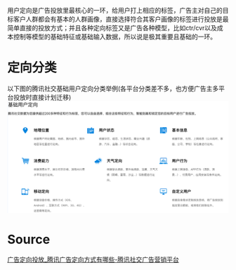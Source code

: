 用户定向是广告投放里最核心的一环，给用户打上相应的标签，广告主对自己的目标客户人群都会有基本的人群画像，直接选择符合其客户画像的标签进行投放是最简单直接的投放方式；并且各种定向标签又是广告各种模型，比如ctr/cvr以及成本控制等模型的基础特征或基础输入数据，所以说是极其重要且基础的一环。
<a name="NpFot"></a>
# 定向分类
以下图的腾讯社交基础用户定向分类举例(各平台分类差不多，也方便广告主多平台投放时直接计划迁移)<br />![用户定向.png](./img/1683254678905-5ef06352-a286-4e4b-bb5c-55c2abf534ef.png)



<a name="XgklL"></a>
# Source
[广告定向投放_腾讯广告定向方式有哪些-腾讯社交广告营销平台](https://e.qq.com/targeting/)
